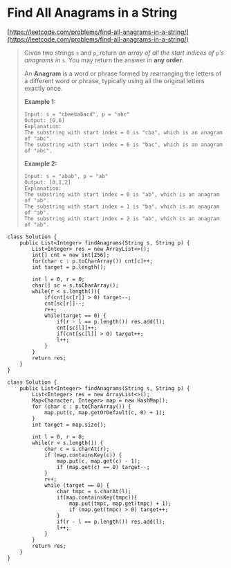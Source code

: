 # Find All Anagrams in a String

[https://leetcode.com/problems/find-all-anagrams-in-a-string/](https://leetcode.com/problems/find-all-anagrams-in-a-string/)

> Given two strings `s` and `p`, return _an array of all the start indices of_ `p`_'s anagrams in_ `s`. You may return the answer in **any order**.
>
> An **Anagram** is a word or phrase formed by rearranging the letters of a different word or phrase, typically using all the original letters exactly once.
>
> &#x20;
>
> **Example 1:**
>
> ```
> Input: s = "cbaebabacd", p = "abc"
> Output: [0,6]
> Explanation:
> The substring with start index = 0 is "cba", which is an anagram of "abc".
> The substring with start index = 6 is "bac", which is an anagram of "abc".
> ```
>
> **Example 2:**
>
> ```
> Input: s = "abab", p = "ab"
> Output: [0,1,2]
> Explanation:
> The substring with start index = 0 is "ab", which is an anagram of "ab".
> The substring with start index = 1 is "ba", which is an anagram of "ab".
> The substring with start index = 2 is "ab", which is an anagram of "ab".
> ```

```
class Solution {
    public List<Integer> findAnagrams(String s, String p) {
        List<Integer> res = new ArrayList<>();
        int[] cnt = new int[256];
        for(char c : p.toCharArray()) cnt[c]++;
        int target = p.length();
        
        int l = 0, r = 0;
        char[] sc = s.toCharArray();
        while(r < s.length()){
            if(cnt[sc[r]] > 0) target--;
            cnt[sc[r]]--;
            r++;
            while(target == 0) {
                if(r - l == p.length()) res.add(l);
                cnt[sc[l]]++;
                if(cnt[sc[l]] > 0) target++;
                l++;
            }
        }
        return res;
    }
}
```

```
class Solution {
    public List<Integer> findAnagrams(String s, String p) {
        List<Integer> res = new ArrayList<>();
        Map<Character, Integer> map = new HashMap();
        for (char c : p.toCharArray()) {
            map.put(c, map.getOrDefault(c, 0) + 1);
        }
        int target = map.size();
        
        int l = 0, r = 0;
        while(r < s.length()) {
            char c = s.charAt(r);
            if (map.containsKey(c)) {
                map.put(c, map.get(c) - 1);
                if (map.get(c) == 0) target--;
            }
            r++;
            while (target == 0) {
                char tmpc = s.charAt(l);
                if(map.containsKey(tmpc)){
                    map.put(tmpc, map.get(tmpc) + 1);
                    if (map.get(tmpc) > 0) target++;
                }
                if(r - l == p.length()) res.add(l);
                l++;
            }
        }
        return res;
    }
}
```
